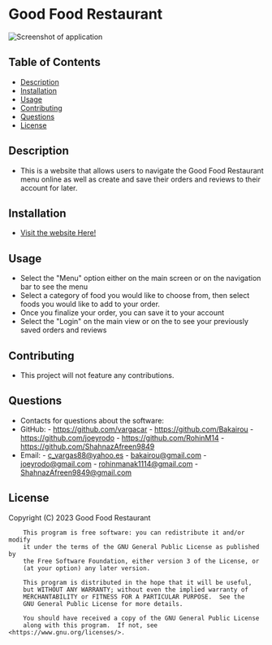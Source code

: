 # Good Food Restaurant

![Screenshot of application](https://cdn.discordapp.com/attachments/559810933866758161/1116140938591481896/image.png)

## Table of Contents
- [Description](#description)
- [Installation](#installation)
- [Usage](#usage)
- [Contributing](#contributing)
- [Questions](#questions)
- [License](#license)

## Description
- This is a website that allows users to navigate the Good Food Restaurant menu online as well as create and save their orders and reviews to their account for later.

## Installation
- [Visit the website Here!](https://goodfood2023.herokuapp.com/)

## Usage
- Select the "Menu" option either on the main screen or on the navigation bar to see the menu 
- Select a category of food you would like to choose from, then select foods you would like to add to your order.
- Once you finalize your order, you can save it to your account 
- Select the "Login" on the main view or on the to see your previously saved orders and reviews

## Contributing
- This project will not feature any contributions.

## Questions
- Contacts for questions about the software:
- GitHub:
       - https://github.com/vargacar
       - https://github.com/Bakairou
       - https://github.com/joeyrodo
       - https://github.com/RohinM14
       - https://github.com/ShahnazAfreen9849
- Email: 
       - c_vargas88@yahoo.es
       - bakairou@gmail.com
       - joeyrodo@gmail.com
       - rohinmanak1114@gmail.com
       - ShahnazAfreen9849@gmail.com

## License

Copyright (C) 2023 Good Food Restaurant

        This program is free software: you can redistribute it and/or modify
        it under the terms of the GNU General Public License as published by
        the Free Software Foundation, either version 3 of the License, or
        (at your option) any later version.
    
        This program is distributed in the hope that it will be useful,
        but WITHOUT ANY WARRANTY; without even the implied warranty of
        MERCHANTABILITY or FITNESS FOR A PARTICULAR PURPOSE.  See the
        GNU General Public License for more details.
    
        You should have received a copy of the GNU General Public License
        along with this program.  If not, see <https://www.gnu.org/licenses/>.
